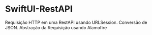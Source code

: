 # SwiftUI-RestAPI
Requisição HTTP em uma RestAPI usando URLSession. Conversão de JSON. Abstração da Requisição usando Alamofire

